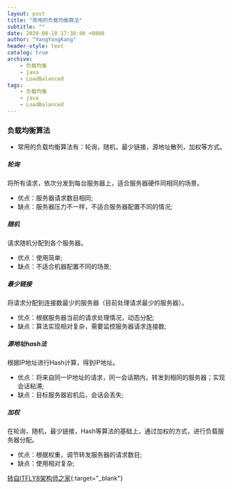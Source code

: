 ```yaml
---
layout: post
title: "常用的负载均衡算法"
subtitle: ""
date: 2020-08-10 17:38:00 +0800
author: "YangYongKang"
header-style: text
catalog: true
archive:
    - 负载均衡
    - java
    - LoadBalanced
tags:
    - 负载均衡
    - java
    - LoadBalanced
---
```



### 负载均衡算法
* 常用的负载均衡算法有：轮询，随机，最少链接，源地址散列，加权等方式。

##### 轮询
将所有请求，依次分发到每台服务器上，适合服务器硬件同相同的场景。
- 优点：服务器请求数目相同;
- 缺点：服务器压力不一样，不适合服务器配置不同的情况;

##### 随机
请求随机分配到各个服务器。
- 优点：使用简单;
- 缺点：不适合机器配置不同的场景;

##### 最少链接
将请求分配到连接数最少的服务器（目前处理请求最少的服务器）。
- 优点：根据服务器当前的请求处理情况，动态分配;
- 缺点：算法实现相对复杂，需要监控服务器请求连接数;

##### 源地址hash法
根据IP地址进行Hash计算，得到IP地址。
- 优点：将来自同一IP地址的请求，同一会话期内，转发到相同的服务器；实现会话粘滞;
- 缺点：目标服务器宕机后，会话会丢失;

##### 加权
在轮询，随机，最少链接，Hash等算法的基础上，通过加权的方式，进行负载服务器分配。
- 优点：根据权重，调节转发服务器的请求数目;
- 缺点：使用相对复杂;

[转自ITFLY8架构师之家](https://www.cnblogs.com/itfly8/p/5043452.html){:target="_blank"}
